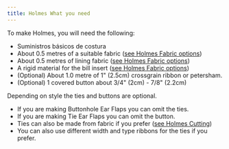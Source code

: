 ```yaml
---
title: Holmes What you need
---
```


To make Holmes, you will need the following:

- Suministros básicos de costura
- About 0.5 metres of a suitable fabric ([see Holmes Fabric options](/docs/patterns/holmes/fabric/))
- About 0.5 metres of lining fabric ([see Holmes Fabric options](/docs/patterns/holmes/fabric/))
- A rigid material for the bill insert ([see Holmes Fabric options](/docs/patterns/holmes/fabric/))
- (Optional) About 1.0 metre of 1" (2.5cm) crossgrain ribbon or petersham.
- (Optional) 1 covered button about 3/4" (2cm) - 7/8" (2.2cm)

<Note>

Depending on style the ties and buttons are optional.  
- If you are making Buttonhole Ear Flaps you can omit the ties.  
- If you are making Tie Ear Flaps you can omit the button.  
- Ties can also be made from fabric if you prefer ([see Holmes Cutting](/docs/patterns/holmes/cutting/))  
- You can also use different width and type ribbons for the ties if you prefer.

</Note>
